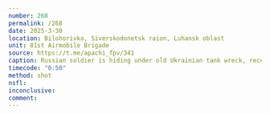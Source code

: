 ```yaml
---
number: 268
permalink: /268
date: 2025-3-30
location: Bilohorivka, Siverskodonetsk raion, Luhansk oblast
unit: 81st Airmobile Brigade
source: https://t.me/apachi_fpv/341
caption: Russian soldier is hiding under old Ukrainian tank wreck, receives close FPV hit, grabs his AK, shoots himself and falls back
timecode: "0:50"
method: shot
nsfl: 
inconclusive: 
comment: 
---
```

<script async src="https://telegram.org/js/telegram-widget.js?22" data-telegram-post="apachi_fpv/341" data-width="100%"></script>